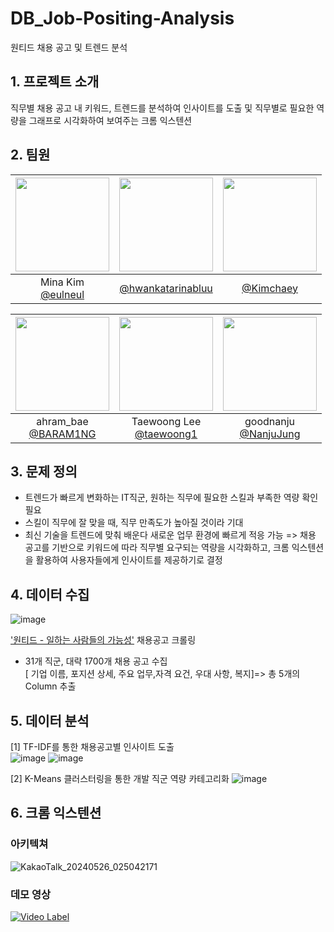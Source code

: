 # DB_Job-Positing-Analysis
원티드 채용 공고 및 트렌드 분석

## 1. 프로젝트 소개
직무별 채용 공고 내 키워드, 트렌드를 분석하여 인사이트를 도출 및 직무별로 필요한 역량을 그래프로 시각화하여 보여주는 크롬 익스텐션

## 2. 팀원
|<img src="https://avatars.githubusercontent.com/u/70475010?v=4" width="150" height="150"/>|<img src="https://avatars.githubusercontent.com/u/160251659?v=4" width="150" height="150"/>|<img src="https://avatars.githubusercontent.com/u/143946995?v=4" width="150" height="150"/>|
|:-:|:-:|:-:|
|Mina Kim<br/>[@eulneul](https://github.com/eulneul)|[@hwankatarinabluu](https://github.com/hwankatarinabluu)|[@Kimchaey](https://github.com/Kimchaey)|

|<img src="https://avatars.githubusercontent.com/u/122276734?v=4" width="150" height="150"/>|<img src="https://avatars.githubusercontent.com/u/83753041?v=4" width="150" height="150"/>|<img src="https://avatars.githubusercontent.com/u/158314564?v=4" width="150" height="150"/>|
|:-:|:-:|:-:|
|ahram_bae<br/>[@BARAM1NG](https://github.com/BARAM1NG)|Taewoong Lee<br/>[@taewoong1](https://github.com/taewoong1)|goodnanju<br/>[@NanjuJung](https://github.com/NanjuJung)|
## 3. 문제 정의
- 트렌드가 빠르게 변화하는 IT직군, 원하는 직무에 필요한 스킬과 부족한 역량 확인 필요
- 스킬이 직무에 잘 맞을 때, 직무 만족도가 높아질 것이라 기대
- 최신 기술을 트렌드에 맞춰 배운다 새로운 업무 환경에 빠르게 적응 가능
=>  채용 공고를 기반으로 키워드에 따라 직무별 요구되는 역량을 시각화하고, 크롬 익스텐션을 활용하여 사용자들에게 인사이트를 제공하기로 결정

## 4. 데이터 수집
![image](https://github.com/khuda-5th/DB_Job-Positing-Analysis/assets/70475010/32f0c811-ed33-4262-89c9-f7e894f6d0e3)

['원티드 - 일하는 사람들의 가능성'](https://www.wanted.co.kr/) 채용공고 크롤링 <br/>
- 31개 직군, 대략 1700개 채용 공고 수집 <br/>
[ 기업 이름, 포지션 상세, 주요 업무,자격 요건, 우대 사항, 복지]=>   총 5개의 Column 추출 

## 5. 데이터 분석
[1] TF-IDF를 통한 채용공고별 인사이트 도출 <br/>
![image](https://github.com/khuda-5th/DB_Job-Positing-Analysis/assets/70475010/da01ecc7-b8bc-4b54-90d9-50e6433f19a2)
![image](https://github.com/khuda-5th/DB_Job-Positing-Analysis/assets/70475010/8b8b54ce-3ecf-41cf-9922-b9e3800d2984)

[2] K-Means 클러스터링을 통한 개발 직군 역량 카테고리화
![image](https://github.com/khuda-5th/DB_Job-Positing-Analysis/assets/70475010/f6f3ffd6-035f-4b2e-b703-b8674f70478a)

## 6. 크롬 익스텐션
### 아키텍쳐
![KakaoTalk_20240526_025042171](https://github.com/khuda-5th/DB_Job-Positing-Analysis/assets/70475010/ce376dd4-2e94-40db-b307-370017333071)
### 데모 영상
[![Video Label](http://img.youtube.com/vi/ptW6cazMzdI/0.jpg)](https://youtu.be/ptW6cazMzdI)
